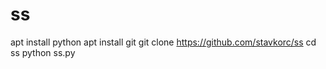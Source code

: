 # ss

apt install python
apt install git
git clone https://github.com/stavkorc/ss
cd ss
python ss.py
